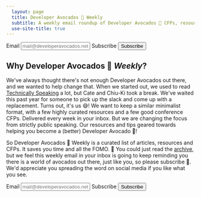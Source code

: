 ```yaml
---
  layout: page
  title: Developer Avocados 🥑 Weekly
  subtitle: A weekly email roundup of Developer Avocados 🥑 CFPs, resources and articles. Curated by avocados, for avocados.
  use-site-title: true
---
```


<form class="subscribe" action="https://tinyletter.com/developeravocados" method="post" target="popupwindow" onsubmit="window.open('https://tinyletter.com/developeravocados', 'popupwindow', 'scrollbars=yes,width=800,height=600');return true">
  <label for="tlemail-top">Email</label>
  <input type="text" name="email" id="tlemail-top" placeholder="mail@developeravocados.net" />
  <input type="hidden" value="1" name="embed"/>
  <label for="tlsubmit-top">Subscribe</label>
  <input id="tlsubmit-top" type="submit" value="Subscribe" />
</form>

## Why Developer Avocados 🥑 _Weekly_?

We've always thought there's not enough Developer Avocados out there, and we wanted to help change that. When we started out, we used to read [Technically Speaking](https://techspeak.email/) a lot, but Cate and Chiu-Ki took a break. We've waited this past year for someone to pick up the slack and come up with a replacement. Turns out, it's us 😅! We want to keep a similar minimalist format, with a few highly curated resources and a few good conference CFPs. Delivered every  week in your inbox. But we are changing the focus from strictly public  speaking. Our resources and tips geared towards helping you become a (better) Developer Avocado 🥑!

So Developer Avocados 🥑 Weekly is a curated list of articles, resources and CFPs. It saves you time and all the <abbr aria-label="Fear of Missing Out">FOMO</abbr>. 💌 You could just read the [archive](https://tinyletter.com/developeravocados/archive), but we feel this weekly email in your inbox is going to keep reminding you there is a world of avocados out there, just like you, so please subscribe 💚. We'd appreciate you spreading the word on social media if you like what you see.

 <form class="subscribe" action="https://tinyletter.com/developeravocados" method="post" target="popupwindow" onsubmit="window.open('https://tinyletter.com/developeravocados', 'popupwindow', 'scrollbars=yes,width=800,height=600');return true">
   <label for="tlemail">Email</label>
   <input type="text" name="email" id="tlemail" placeholder="mail@developeravocados.net" />
   <input type="hidden" value="1" name="embed"/>
   <label for="tlsubmit">Subscribe</label>
   <input id="tlsubmit" type="submit" value="Subscribe" />
 </form>
